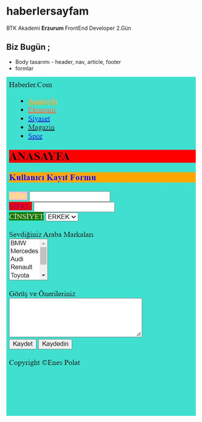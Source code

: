 # haberlersayfam
BTK Akademi **Erzurum** FrontEnd Developer 2.Gün 
## Biz **Bugün** ;
* Body tasarımı - header, nav, article, footer
* formlar


![](image.jpg)
